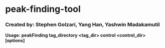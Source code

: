 # peak-finding-tool

### Created by: Stephen Golzari, Yang Han,  Yashwin Madakamutil

**Usage: peakFinding tag_directory <tag_dir> control <control_dir> [options]**
